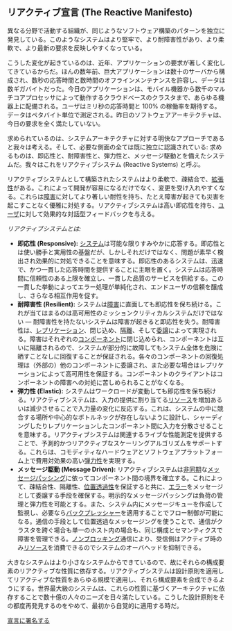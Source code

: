 リアクティブ宣言 (The Reactive Manifesto)
----------------------

異なる分野で活動する組織が、同じようなソフトウェア構築のパターンを独立に発見している。このようなシステムはより堅牢で、より耐障害性があり、より柔軟で、より最新の要求を反映しやすくなっている。

こうした変化が起きているのは、近年、アプリケーションの要求が著しく変化してきているからだ。ほんの数年前、巨大アプリケーションは数十のサーバから構成され、数秒の応答時間と数時間のオフラインメンテナンスを許容し、データは数ギガバイトだった。今日のアプリケーションは、モバイル機器から数千のマルチコアプロセッサによって動作するクラウドベースのクラスタまで、あらゆる機器上に配備される。ユーザはミリ秒の応答時間と 100% の稼働率を期待する。データはペタバイト単位で測定される。昨日のソフトウェアアーキテクチャは、今日の要求を全く満たしていない。

求められているのは、システムアーキテクチャに対する明快なアプローチであると我々は考える。そして、必要な側面の全ては既に独立に認識されている: 求めるものは、即応性と、耐障害性と、弾力性と、メッセージ駆動とを備えたシステムだ。我々はこれをリアクティブシステム (Reactive Systems) と呼ぶ。

リアクティブシステムとして構築されたシステムはより柔軟で、疎結合で、[拡張性](/glossary.ja#Scalability)がある。これによって開発が容易になるだけでなく、変更を受け入れやすくなる。これらは[障害](/glossary.ja#Failure)に対してより著しい耐性を持ち、たとえ障害が起きても災害を起こすことなく優雅に対処する。リアクティブシステムは高い即応性を持ち、[ユーザ](/glossary.ja#User)に対して効果的な対話型フィードバックを与える。

*リアクティブシステムとは:*

* <a name="Responsive"></a>**即応性 (Responsive):** [システム](/glossary.ja#System)は可能な限りすみやかに応答する。即応性とは使い勝手と実用性の基盤だが、しかしそれだけではなく、問題が素早く検出され効果的に対処できることを意味する。即応性のあるシステムは、迅速で、かつ一貫した応答時間を提供することに主眼を置く。システムは応答時間に信頼性のある上限を確立し、一貫した品質のサービスを供給する。この一貫した挙動によってエラー処理が単純化され、エンドユーザの信頼を醸成し、さらなる相互作用を促す。
* <a name="Resilient"></a>**耐障害性 (Resilient):** システムは[障害](/glossary.ja#Failure)に直面しても即応性を保ち続ける。これが当てはまるのは高可用性のミッションクリティカルシステムだけではない — 耐障害性を持たないシステムは障害が起きると即応性を失う。耐障害性は、[レプリケーション](/glossary.ja#Replication)、閉じ込め、[隔離](/glossary.ja#Isolation)、そして[委譲](/glossary.ja#Delegation)によって実現される。障害はそれぞれの[コンポーネント](/glossary.ja#Component)に閉じ込められ、コンポーネントは互いに隔離されるので、システムが部分的に故障してもシステム全体を危険に晒すことなしに回復することが保証される。各々のコンポーネントの回復処理は（外部の）他のコンポーネントに委譲され、また必要な場合はレプリケーションによって高可用性を保証する。コンポーネントのクライアントはコンポーネントの障害への対処に苦しめられることがなくなる。
* <a name="Elastic"></a>**弾力性 (Elastic):** システムはワークロードが変動しても即応性を保ち続ける。リアクティブシステムは、入力の提供に割り当てる[リソース](/glossary.ja#Resource)を増加あるいは減少させることで入力量の変化に反応する。これは、システムの中に競合する場所や中心的なボトルネックが存在しないように設計し、シャーディングしたりレプリケーションしたコンポーネント間に入力を分散させることを意味する。リアクティブシステムは関連するライブな性能測定を提供することで、予測的かつリアクティブなスケーリングアルゴリズムをサポートする。これらは、コモディティなハードウェアとソフトウェアプラットフォーム上で費用対効果の高い[弾力性](/glossary.ja#Elasticity)を実現する。
* <a name="Message-Driven"></a>**メッセージ駆動 (Message Driven):** リアクティブシステムは[非同期](/glossary.ja#Asynchronous)な[メッセージパッシング](/glossary.ja#Message-Driven)に依ってコンポーネント間の境界を確立する。これによって、疎結合性、隔離性、[位置透過性](/glossary.ja#Location-Transparency)を保証すると共に、[エラー](/glossary.ja#Failure)をメッセージとして委譲する手段を確保する。明示的なメッセージパッシングは負荷の管理と弾力性を可能とする。また、システム内にメッセージキューを作成して監視し、必要なら[バックプレッシャー](/glossary.ja#Back-Pressure)を適用することでフロー制御が可能になる。通信の手段として位置透過なメッセージングを使うことで、通信がクラスタを跨ぐ場合も単一のホスト内の場合も、同じ構成とセマンティクスで障害を管理できる。[ノンブロッキング](/glossary.ja#Non-Blocking)通信により、受信側はアクティブ時のみ[リソース](/glossary.ja#Resource)を消費できるのでシステムのオーバヘッドを抑制できる。

大きなシステムはより小さなシステムからできているので、故にそれらの構成要素のリアクティブな性質に依存する。リアクティブシステムは設計原則を適用してリアクティブな性質をあらゆる規模で適用し、それら構成要素を合成できるようにする。世界最大級のシステムは、これらの性質に基づくアーキテクチャに依存することで数十億の人々のニーズを日々満たしている。こうした設計原則をその都度再発見するのをやめて、最初から自覚的に適用する時だ。

[宣言に署名する](http://www.reactivemanifesto.org/)
